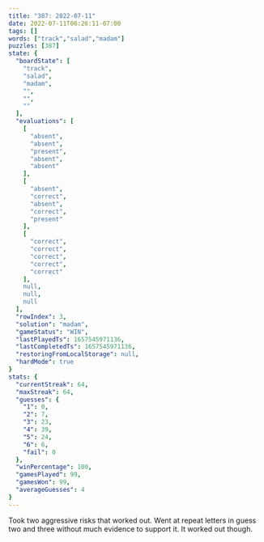```yaml
---
title: "387: 2022-07-11"
date: 2022-07-11T06:26:11-07:00
tags: []
words: ["track","salad","madam"]
puzzles: [387]
state: {
  "boardState": [
    "track",
    "salad",
    "madam",
    "",
    "",
    ""
  ],
  "evaluations": [
    [
      "absent",
      "absent",
      "present",
      "absent",
      "absent"
    ],
    [
      "absent",
      "correct",
      "absent",
      "correct",
      "present"
    ],
    [
      "correct",
      "correct",
      "correct",
      "correct",
      "correct"
    ],
    null,
    null,
    null
  ],
  "rowIndex": 3,
  "solution": "madam",
  "gameStatus": "WIN",
  "lastPlayedTs": 1657545971136,
  "lastCompletedTs": 1657545971136,
  "restoringFromLocalStorage": null,
  "hardMode": true
}
stats: {
  "currentStreak": 64,
  "maxStreak": 64,
  "guesses": {
    "1": 0,
    "2": 7,
    "3": 23,
    "4": 39,
    "5": 24,
    "6": 6,
    "fail": 0
  },
  "winPercentage": 100,
  "gamesPlayed": 99,
  "gamesWon": 99,
  "averageGuesses": 4
}
---
```


<!-- more -->
Took two aggressive risks that worked out. Went at repeat letters in guess two and three without much evidence to support it. It worked out though. 

